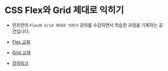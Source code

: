 # CSS Flex와 Grid 제대로 익히기

- 인프런의 `Flex와 Grid 제대로 익히기` 강의를 수강하면서 학습한 과정을 기록하는 공간입니다. 
- [Flex 교재](https://studiomeal.com/archives/197)
- [Grid 교재](https://studiomeal.com/archives/533)

- [강의링크](https://www.inflearn.com/course/css-flex-grid-%EC%A0%9C%EB%8C%80%EB%A1%9C-%EC%9D%B5%ED%9E%88%EA%B8%B0/dashboard)